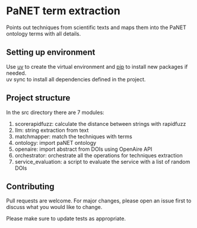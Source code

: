 # PaNET term extraction 

Points out techniques from scientific texts and maps them into the PaNET ontology terms with all details.

## Setting up environment
Use [uv](https://docs.astral.sh/uv/getting-started/installation/#standalone-installer)  to create the virtual environment and [pip](https://pip.pypa.io/en/stable/) to install new packages if needed.</br>
uv sync to install all dependencies defined in the project.

## Project structure
In the src directory there are 7 modules:</br>
1. scorerapidfuzz: calculate the distance between strings with rapidfuzz</br>
2. llm: string extraction from text</br>
3. matchmapper: match the techniques with terms</br>
4. ontology: import paNET ontology</br>
5. openaire: import abstract from DOIs using OpenAire API</br>
6. orchestrator: orchestrate all the operations for techniques extraction</br>
7. service_evaluation: a script to evaluate the service with a list of random DOIs</br>

## Contributing

Pull requests are welcome. For major changes, please open an issue first
to discuss what you would like to change.

Please make sure to update tests as appropriate.

